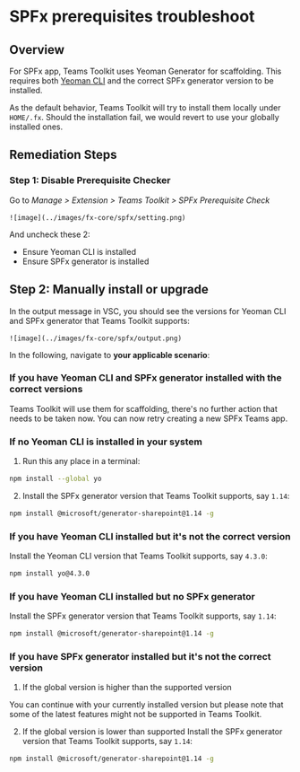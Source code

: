 # SPFx prerequisites troubleshoot

## Overview

For SPFx app, Teams Toolkit uses Yeoman Generator for scaffolding. This requires both [Yeoman CLI](https://github.com/yeoman/yo) and the correct SPFx generator version to be installed.

As the default behavior, Teams Toolkit will try to install them locally under `HOME/.fx`. Should the installation fail, we would revert to use your globally installed ones.

## Remediation Steps
### Step 1: Disable Prerequisite Checker 

Go to _Manage > Extension > Teams Toolkit > SPFx Prerequisite Check_

    ![image](../images/fx-core/spfx/setting.png)

And uncheck these 2: 
- Ensure Yeoman CLI is installed
- Ensure SPFx generator is installed


## Step 2: Manually install or upgrade
In the output message in VSC, you should see the versions for Yeoman CLI and SPFx generator that Teams Toolkit supports:

    ![image](../images/fx-core/spfx/output.png)

In the following, navigate to **your applicable scenario**:

### If you have Yeoman CLI and SPFx generator installed with the correct versions

Teams Toolkit will use them for scaffolding, there's no further action that needs to be taken now. You can now retry creating a new SPFx Teams app. 

### If no Yeoman CLI is installed in your system

1. Run this any place in a terminal: 

```sh
npm install --global yo
```

2. Install the SPFx generator version that Teams Toolkit supports, say `1.14`: 

```sh
npm install @microsoft/generator-sharepoint@1.14 -g
```

 
### If you have Yeoman CLI installed but it's not the correct version

Install the Yeoman CLI version that Teams Toolkit supports, say `4.3.0`:

```sh
npm install yo@4.3.0
```

### If you have Yeoman CLI installed but no SPFx generator

Install the SPFx generator version that Teams Toolkit supports, say `1.14`: 

```sh
npm install @microsoft/generator-sharepoint@1.14 -g
```

### If you have SPFx generator installed but it's not the correct version

1. If the global version is higher than the supported version

You can continue with your currently installed version but please note that some of the latest features might not be supported in Teams Toolkit.

2. If the global version is lower than supported
Install the SPFx generator version that Teams Toolkit supports, say `1.14`: 

```sh
npm install @microsoft/generator-sharepoint@1.14 -g
```